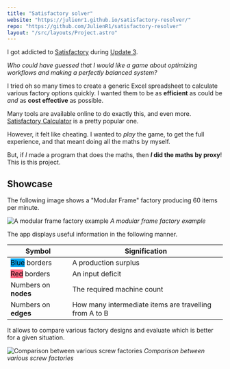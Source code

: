 ```yaml
---
title: "Satisfactory solver"
website: "https://julienr1.github.io/satisfactory-resolver/"
repo: "https://github.com/JulienR1/satisfactory-resolver"
layout: "/src/layouts/Project.astro"
---
```


I got addicted to [Satisfactory](https://www.satisfactorygame.com/) during [Update 3](https://satisfactory.fandom.com/wiki/Patch_0.3).

_Who could have guessed that I would like a game about optimizing workflows and making a perfectly balanced system?_

I tried oh so many times to create a generic Excel spreadsheet to calculate various factory options quickly.
I wanted them to be as **efficient** as could be _and_ as **cost effective** as possible.

Many tools are available online to do exactly this, and even more.
[Satisfactory Calculator](https://satisfactory-calculator.com/) is a pretty popular one.

However, it felt like cheating.
I wanted to _play_ the game, to get the full experience, and that meant doing all the maths by myself.

But, if _I_ made a program that does the maths, then **_I_ did the maths by proxy**! This is this project.

## Showcase

The following image shows a "Modular Frame" factory producing 60 items per minute.

![A modular frame factory example](/projects/satisfactory/modular-frames.jpg)
_A modular frame factory example_

The app displays useful information in the following manner.

| Symbol                                                                  | Signification                                          |
| ----------------------------------------------------------------------- | ------------------------------------------------------ |
| <mark style="background: oklch(.685 .169 237.323);">Blue</mark> borders | A production surplus                                   |
| <mark style="background: oklch(.712 .194 13.428);">Red</mark> borders   | An input deficit                                       |
| Numbers on **nodes**                                                    | The required machine count                             |
| Numbers on **edges**                                                    | How many intermediate items are travelling from A to B |

It allows to compare various factory designs and evaluate which is better for a given situation.

![Comparison between various screw factories](/projects/satisfactory/comparison.gif)
_Comparison between various screw factories_

<style>
    img {
        max-height: 600px;
    }
</style>
